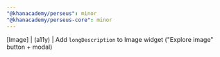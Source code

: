 ```yaml
---
"@khanacademy/perseus": minor
"@khanacademy/perseus-core": minor
---
```


[Image] | (a11y) | Add `longDescription` to Image widget ("Explore image" button + modal)
